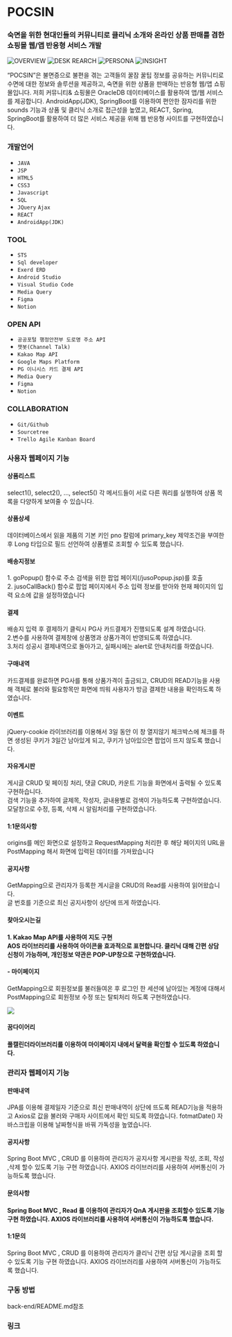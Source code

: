 <h1>POCSIN</h1>
<h3>숙면을 위한 현대인들의 커뮤니티로 클리닉 소개와 온라인 상품 판매를 겸한 쇼핑몰 웹/앱 반응형 서비스 개발</h3>

![OVERVIEW](https://github.com/yst333/pocsin/assets/141698056/866869c3-fd4e-4c33-ab6a-23d511a38a28)
![DESK REARCH](https://github.com/yst333/pocsin/assets/141698056/e961311c-57c1-4e14-a31e-9b1150eb031e)
![PERSONA](https://github.com/yst333/pocsin/assets/141698056/e0dbce7f-b829-48d4-9628-b1aeb8a8738f)
![INSIGHT](https://github.com/yst333/pocsin/assets/141698056/ff210aa5-922f-41f4-9225-e608e58e25b6)

<p>“POCSIN”은 불면증으로 불편을 겪는 고객들의 꿀잠 꿀팁 정보를 공유하는 커뮤니티로 수면에 대한 정보와 솔루션을 제공하고, 숙면을 위한 상품을 판매하는 반응형 웹/앱 쇼핑몰입니다. 저희 커뮤니티& 쇼핑몰은 OracleDB 데이터베이스를 활용하여 앱/웹 서비스를 제공합니다. AndroidApp(JDK), SpringBoot를 이용하여 편안한 잠자리를 위한 sounds 기능과 상품 및 클리닉 소개로 접근성을 높였고, REACT, Spring, SpringBoot를 활용하여 더 많은 서비스 제공을 위해 웹 반응형 사이트를 구현하였습니다.</p>

<h3>개발언어</h3>
<ul class="language">
	<li>
		<code>JAVA</code>
	</li>
	<li>
		<code>JSP</code>
	</li>
	<li>
		<code>HTML5</code>
	</li>
  	<li>
		<code>CSS3</code>
	</li>
	<li>
		<code>Javascript</code>
	</li>
	<li>
		<code>SQL</code>
  	</li>	
	<li>
		<code>JQuery</code>
		<code>Ajax</code>
	</li>	
	<li>
		<code>REACT</code>
	</li>	
	<li>
		<code>AndroidApp(JDK)</code>
  	</li>	
</ul>
<h3>TOOL</h3>
<ul class="tool">
	<li>
		<code>STS</code>
	</li>
	<li>
		<code>Sql developer</code>
	</li>
	<li>
		<code>Exerd ERD</code>
	</li>
  	<li>
		<code>Android Studio</code>
	</li>
	<li>
		<code>Visual Studio Code</code>
	</li>
	<li>
		<code>Media Query</code>
  	</li>	
	<li>
		<code>Figma</code>
	</li>	
	<li>
		<code>Notion</code>
	</li>	
</ul>
<h3>OPEN API</h3>
<ul class="tool">
	<li>
		<code>공공포털 행정안전부 도로명 주소 API</code>
	</li>
	<li>
		<code>챗봇(Channel Talk)</code>
	</li>
	<li>
		<code>Kakao Map API</code>
	</li>
  	<li>
		<code>Google Maps Platform</code>
	</li>
	<li>
		<code>PG 이니시스 카드 결제 API</code>
	</li>
	<li>
		<code>Media Query</code>
  	</li>	
	<li>
		<code>Figma</code>
	</li>	
	<li>
		<code>Notion</code>
	</li>	
</ul>
<h3>COLLABORATION</h3>
<ul class="collaboration">
	<li>
		<code>Git/Github</code>
	</li>
	<li>
		<code>Sourcetree</code>
	</li>
	<li>
		<code>Trello Agile Kanban Board</code>
	</li>
</ul>

<h3>사용자 웹페이지 기능</h3>
<h4>상품리스트</h4>
<p>select1(), select2(), …, select5() 각 메서드들이 서로 다른 쿼리를 실행하여 상품 목록을 다양하게 보여줄 수 있습니다.</p>

<h4>상품상세</h4>
<p>데이터베이스에서 읽을 제품의 기본 키인 pno 칼럼에 primary_key 제약조건을 부여한 후 Long 타입으로 필드 선언하여 상품별로 조회할 수 있도록 했습니다.</p>

<h4>배송지정보</h4>
<p>
1. goPopup() 함수로 주소 검색을 위한 팝업 페이지(/jusoPopup.jsp)를 호출 <br>
2. jusoCallBack() 함수로 팝업 페이지에서 주소 입력 정보를 받아와 현재 페이지의 입력 요소에 값을 설정하였습니다
</p>

<h4>결제</h4>
<p>
배송지 입력 후 결제하기 클릭시 PG사 카드결제가 진행되도록 설계 하였습니다. <br>
2.변수를 사용하여 결제창에 상품명과  상품가격이 반영되도록 하였습니다. <br>
3.처리 성공시 결제내역으로 돌아가고, 실패시에는 alert로 안내처리를 하였습니다.
</p>

<h4>구매내역</h4>
<p>카드결제를 완료하면 PG사를 통해 상품가격이 출금되고, CRUD의 READ기능을 사용해 객체로 불러와 필요항목만 화면에 띄워 사용자가 방금 결제한 내용을 확인하도록 하였습니다.</p>

<h4>이벤트</h4>
<p>jQuery-cookie 라이브러리를 이용해서 3일 동안 이 창 열지않기 체크박스에 체크를 하면 생성된 쿠키가 3일간 남아있게 되고, 쿠키가 남아있으면 팝업이 뜨지 않도록 했습니다.</p>

<h4>자유게시판</h4>
<p>게시글 CRUD 및 페이징 처리, 댓글 CRUD, 카운트 기능을 화면에서 출력될 수 있도록 구현하습니다. <br>
검색 기능을 추가하여 글제목, 작성자, 글내용별로 검색이 가능하도록 구현하였습니다.  모달창으로 수정, 등록, 삭제 시 알림처리를 구현하였습니다.
</p>

<h4>1:1문의사항</h4>
<p>origins를 메인 화면으로 설정하고 RequestMapping 처리한 후 해당 페이지의 URL을 PostMapping 해서 화면에 입력된 데이터를 가져왔습니다</p>

<h4>공지사항</h4>
<p>
GetMapping으로 관리자가 등록한 게시글을 CRUD의 Read를 사용하여 읽어왔습니다. <br>
글 번호를 기준으로 최신  공지사항이 상단에 뜨게 하였습니다.
</p>

<h4>찾아오시는길<h4>
<p> 
1. Kakao Map API를 사용하여 지도 구현 <br>
AOS 라이브러리를 사용하여 아이콘을 효과적으로 표현합니다.
클리닉 대해 간편 상담 신청이 가능하며, 개인정보 약관은 POP-UP창으로 구현하였습니다.
</p>

<h4>- 마이페이지</h4>
<p>GetMapping으로 회원정보를 불러들여온 후 로그인 한 세션에 남아있는 계정에 대해서 PostMapping으로 회원정보 수정 또는 탈퇴처리 하도록 구현하였습니다. </p>
<img src="(https://github.com/yst333/pocsin/assets/141698056/50b00483-b89a-46cb-82df-2f4c4cf08b2c)" />

<h4>꿈다이어리<h4>
<p>풀캘린더라이브러리를 이용하여 마이페이지 내에서 달력을 확인할 수 있도록 하였습니다.</p>

<h3>관리자 웹페이지 기능</h3>
<h4>판매내역</h4>
<p>JPA를 이용해 결제일자 기준으로 최신 판매내역이 상단에 뜨도록 READ기능을 적용하고 Axios로 값을 불러와 구매자 사이트에서 확인 되도록 하였습니다. fotmatDate() 자바스크립을 이용해 날짜형식을 바꿔 가독성을 높였습니다.</p>

<h4>공지사항</h4>
<p>Spring Boot MVC , CRUD 를 이용하여 관리자가 공지사항 게시판을 작성, 조회, 작성 ,삭제 할수 있도록 기능 구현 하였습니다. AXIOS 라이브러리를 사용하여 서버통신이 가능하도록 했습니다. </p>

<h4>문의사항<h4>
<p>Spring Boot MVC , Read 를 이용하여 관리자가 QnA 게시판을  조회할수 있도록 기능 구현 하였습니다. AXIOS 라이브러리를 사용하여 서버통신이 가능하도록 했습니다. </p>

<h4>1:1문의</h4>
<p>Spring Boot MVC , CRUD 를 이용하여 관리자가 클리닉 간편 상담 게시글을 조회 할 수 있도록 기능 구현 하였습니다. AXIOS 라이브러리를 사용하여 서버통신이 가능하도록 했습니다. </p>

<h3>구동 방법</h3>
<p>back-end/README.md참조</p>

<h3>링크</h3>




